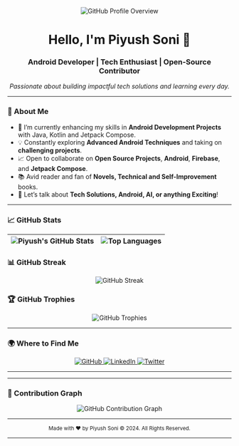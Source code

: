 <!-- Intro Section -->
<p align="center">
  <img src="https://github-widgetbox.vercel.app/api/profile?username=Piyush014&data=followers,repositories,stars,commits&theme=gray&title_color=000000" alt="GitHub Profile Overview">
</p>

<h1 align="center">Hello, I'm Piyush Soni 👋</h1>
<h3 align="center">Android Developer | Tech Enthusiast | Open-Source Contributor</h3>

<p align="center">
  <em>Passionate about building impactful tech solutions and learning every day.</em>
</p>

---

### 🚀 About Me
- 🌱 I’m currently enhancing my skills in **Android Development Projects** with Java, Kotlin and Jetpack Compose.
- 💡 Constantly exploring **Advanced Android Techniques** and taking on **challenging projects**.
- 📈 Open to collaborate on **Open Source Projects**, **Android**, **Firebase**, and **Jetpack Compose**.
- 📚 Avid reader and fan of **Novels, Technical and Self-Improvement** books.
- 💬 Let’s talk about **Tech Solutions, Android, AI, or anything Exciting**!

---

### 📈 GitHub Stats

| ![Piyush's GitHub Stats](https://github-readme-stats.vercel.app/api?username=Piyush014&show_icons=true&theme=gray&hide_border=true&count_private=true) | ![Top Languages](https://github-readme-stats.vercel.app/api/top-langs/?username=Piyush014&theme=gray&layout=compact&hide_border=true) |
| ------------------------------------------------------------------------------------------------------------------------------------------ | ------------------------------------------------------------------------------------------------------------------------------------------- |

### 📊 GitHub Streak

<p align="center">
  <img src="https://github-readme-streak-stats.herokuapp.com/?user=Piyush014&theme=gray&hide_border=true" alt="GitHub Streak">
</p>

### 🏆 GitHub Trophies

<p align="center">
  <img src="https://github-profile-trophy.vercel.app/?username=Piyush014&theme=gray&row=1&column=6&no-frame=true&margin-w=15" alt="GitHub Trophies">
</p>

---

### 🌍 Where to Find Me

<p align="center">
  <a href="https://github.com/Piyush014" target="_blank">
    <img src="https://img.shields.io/badge/GitHub-000000?style=for-the-badge&logo=github&logoColor=white" alt="GitHub"/>
  </a>
  <a href="https://www.linkedin.com/in/piyush014" target="_blank">
    <img src="https://img.shields.io/badge/LinkedIn-0A66C2?style=for-the-badge&logo=linkedin&logoColor=white" alt="LinkedIn"/>
  </a>
  <a href="https://twitter.com/Piyush014" target="_blank">
    <img src="https://img.shields.io/badge/Twitter-1DA1F2?style=for-the-badge&logo=twitter&logoColor=white" alt="Twitter"/>
  </a>
</p>

---


---

### 🐍 Contribution Graph

<p align="center">
  <img src="https://github-readme-activity-graph.vercel.app/graph?username=Piyush014&bg_color=gray&color=333333&line=0059b3&point=0073e6&area=true&hide_border=true" alt="GitHub Contribution Graph">
</p>

---

<!-- Footer -->
<div align="center">
  <sub>Made with ❤️ by Piyush Soni © 2024. All Rights Reserved.</sub>
</div>

---
